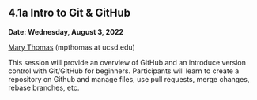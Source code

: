 ## 4.1a Intro to Git & GitHub ##

**Date: Wednesday, August 3, 2022**

[Mary Thomas](https://www.sdsc.edu/research/researcher_spotlight/thomas_mary.html) (mpthomas at ucsd.edu)
 
This session will provide an overview of GitHub and an introduce version control with Git/GitHub for beginners. Participants will learn to create a repository on Github and manage files, use pull requests, merge changes, rebase branches, etc. 
